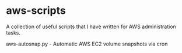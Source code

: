aws-scripts
============

A collection of useful scripts that I have written for AWS administration tasks.

aws-autosnap.py - Automatic AWS EC2 volume snapshots via cron

